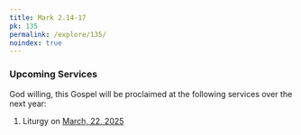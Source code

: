 ```yaml
---
title: Mark 2.14-17
pk: 135
permalink: /explore/135/
noindex: true
---
```


### Upcoming Services

God willing, this Gospel will be proclaimed at the following services over the next year:


1. Liturgy on [March, 22, 2025](https://orthocal.info/readings/gregorian/2025/03/22/)
